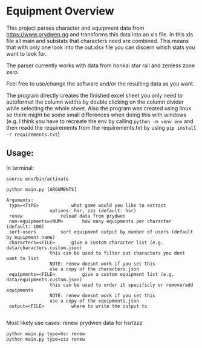 # Equipment Overview

This project parses character and equipment data from https://www.prydwen.gg and transforms this data into an xls file. In this xls file all main and substats that characters need are combined. This means that with only one look into the out.xlsx file you can discern which stats you want to look for.

The parser currently works with data from honkai star rail and zenless zone zero.

Feel free to use/change the software and/or the resulting data as you want.

The program directly creates the finished excel sheet you only need to autoformat the column widths by double clicking on the column divider while selecting the whole sheet. Also the program was created using linux so there might be some small differences when doing this with windows (e.g. I think you have to recreate the env by calling ```python -m venv env``` and then readd the requirements from the requirements.txt by using ```pip install -r requirements.txt```)

## Usage:
In terminal:
```
source env/bin/activate

python main.py [ARGUMENTS]

Arguments:
 type=<TYPE>			what game would you like to extract
 				options: hsr, zzz (default: hsr)
 renew				reload data from prydwen
 num-equipments=<NUM>		how many equipments per character (default: 100)
 sort-users			sort equipment output by number of users (default by equipment name)
 characters=<FILE>		give a custom character list (e.g. data/characters.custom.json)
 				this can be used to filter out characters you dont want to list
 				NOTE: renew doesnt work if you set this
 				use a copy of the characters.json
 equipments=<FILE>			give a custom equipment list (e.g. data/equipments.custom.json)
 				this can be used to order it specificly or remove/add equipments
 				NOTE: renew doesnt work if you set this
 				use a copy of the equipments.json
 output=<FILE>			where to write the output to


```

Most likely use cases:
renew prydwen data for hsr/zzz
```
python main.py type=hsr renew
python main.py type=zzz renew
```